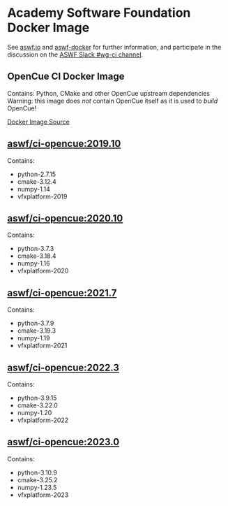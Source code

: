 <!--
Copyright (c) Contributors to the aswf-docker Project. All rights reserved.
SPDX-License-Identifier: Apache-2.0

Warning: this file is automatically generated from a template!
-->

# Academy Software Foundation Docker Image

See [aswf.io](https://aswf.io) and [aswf-docker](https://github.com/AcademySoftwareFoundation/aswf-docker)
for further information, and participate in the discussion on the
[ASWF Slack #wg-ci channel](https://academysoftwarefdn.slack.com/archives/C0169RX7MMK).

## OpenCue CI Docker Image

Contains: Python, CMake and other OpenCue upstream dependencies
Warning: this image does *not* contain OpenCue itself as it is used to *build* OpenCue!

[Docker Image Source](https://github.com/AcademySoftwareFoundation/aswf-docker/blob/master/ci-opencue/Dockerfile)

## [aswf/ci-opencue:2019.10](https://hub.docker.com/r/aswf/ci-opencue/tags?page=1&name=2019.10)

Contains:
* python-2.7.15
* cmake-3.12.4
* numpy-1.14
* vfxplatform-2019

## [aswf/ci-opencue:2020.10](https://hub.docker.com/r/aswf/ci-opencue/tags?page=1&name=2020.10)

Contains:
* python-3.7.3
* cmake-3.18.4
* numpy-1.16
* vfxplatform-2020

## [aswf/ci-opencue:2021.7](https://hub.docker.com/r/aswf/ci-opencue/tags?page=1&name=2021.7)

Contains:
* python-3.7.9
* cmake-3.19.3
* numpy-1.19
* vfxplatform-2021

## [aswf/ci-opencue:2022.3](https://hub.docker.com/r/aswf/ci-opencue/tags?page=1&name=2022.3)

Contains:
* python-3.9.15
* cmake-3.22.0
* numpy-1.20
* vfxplatform-2022

## [aswf/ci-opencue:2023.0](https://hub.docker.com/r/aswf/ci-opencue/tags?page=1&name=2023.0)

Contains:
* python-3.10.9
* cmake-3.25.2
* numpy-1.23.5
* vfxplatform-2023

